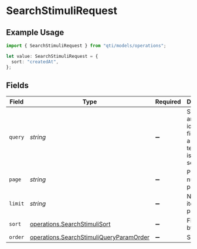 # SearchStimuliRequest

## Example Usage

```typescript
import { SearchStimuliRequest } from "qti/models/operations";

let value: SearchStimuliRequest = {
  sort: "createdAt",
};
```

## Fields

| Field                                                                                              | Type                                                                                               | Required                                                                                           | Description                                                                                        | Example                                                                                            |
| -------------------------------------------------------------------------------------------------- | -------------------------------------------------------------------------------------------------- | -------------------------------------------------------------------------------------------------- | -------------------------------------------------------------------------------------------------- | -------------------------------------------------------------------------------------------------- |
| `query`                                                                                            | *string*                                                                                           | :heavy_minus_sign:                                                                                 | Search title and identifier fields using a search term. This is a fuzzy search.                    |                                                                                                    |
| `page`                                                                                             | *string*                                                                                           | :heavy_minus_sign:                                                                                 | Page number for pagination                                                                         | 1                                                                                                  |
| `limit`                                                                                            | *string*                                                                                           | :heavy_minus_sign:                                                                                 | Number of items per page                                                                           | 10                                                                                                 |
| `sort`                                                                                             | [operations.SearchStimuliSort](../../models/operations/searchstimulisort.md)                       | :heavy_minus_sign:                                                                                 | Field to sort by                                                                                   | createdAt                                                                                          |
| `order`                                                                                            | [operations.SearchStimuliQueryParamOrder](../../models/operations/searchstimuliqueryparamorder.md) | :heavy_minus_sign:                                                                                 | Sort order                                                                                         | desc                                                                                               |